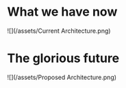 # What we have now

![](/assets/Current Architecture.png)

# The glorious future

![](/assets/Proposed Architecture.png)



